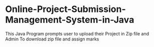 # Online-Project-Submission-Management-System-in-Java
This Java Program prompts user to upload their Project in Zip file and Admin To download zip file and assign marks 
